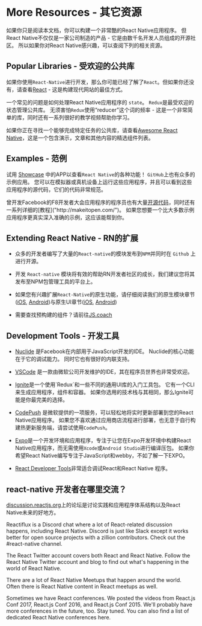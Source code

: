 # More Resources - 其它资源

如果你只是阅读本文档，你可以构建一个非常酷的React Native应用程序。 但React Native不仅仅是一家公司制造的产品 - 它是由数千名开发人员组成的开源社区。 所以如果你对React Native感兴趣，可以查阅下列的相关资源。

## Popular Libraries - 受欢迎的公共库

如果你使用`React-Native`进行开发，那么你可能已经了解了`React`。但如果你还没有，请查看[React]("https://reactjs.org/") - 这是构建现代网站的最佳方式。

一个常见的问题是如何处理React Native应用程序的 `state`。 `Redux`是最受欢迎的状态管理公共库。 无须害怕`Redux`使用“reducer”这个词的频率 - 这是一个非常简单的库，同时还有一系列很好的教学视频帮助你学习。

如果你正在寻找一个能够完成特定任务的公共库，请查看[Awesome React Native]("http://www.awesome-react-native.com/")，这是一个包含演示，文章和其他内容的精选组件列表。

## Examples - 范例

试用 [Showcase]("https://facebook.github.io/react-native/showcase.html") 中的APP以查看`React Native`的各种功能！ `GitHub`上也有众多的示例应用。 您可以在模拟器或真机设备上运行这些应用程序，并且可以看到这些应用程序的源代码，它们的代码非常规范。

曾开发Facebook的F8开发者大会应用程序的程序员也有大量[开源代码]("https://github.com/fbsamples/f8app")，同时还有一系列详细的[教程]("http://makeitopen.com/")。 如果您想要一个比大多数示例应用程序更真实深入准确的示例，这应该能帮到你。

## Extending React Native - RN的扩展

- 众多的开发者编写了大量的`React-native`的模块发布到`NPM`并同时在 `Github` 上进行开源。

- 开发 `React-native` 模块将有效的帮助RN开发者社区的成长，我们建议您将其发布至NPM包管理工具的平台上。

- 如果您有兴趣扩展`React-Native`的原生功能，请仔细阅读我们的原生模块章节([iOS](native-modules-ios.md), [Android](native-modules-android.md))与原生UI章节([iOS](native-components-ios.md), [Android](native-components-android.md))

- 需要查找预构建的组件？请前往[JS.coach](https://js.coach/react-native)

## Development Tools - 开发工具

- [Nuclide]("https://nuclide.io/") 是Facebook在内部用于JavaScript开发的IDE。 Nuclide的核心功能在于它的调试能力。 同时它也有很好的内联支持。

- [VSCode]("https://code.visualstudio.com/") 是一款由微软公司开发维护的IDE，其在程序员世界也非常受欢迎。

- [Ignite]("https://github.com/infinitered/ignite")是一个使用`Redux`和一些不同的通用UI库的入门工具包。 它有一个CLI来生成应用程序，组件和容器。 如果你选用的技术栈与其相同，那么Ignite可能是你最完美的选择。

- [CodePush]("https://microsoft.github.io/code-push/") 是微软提供的一项服务，可以轻松地将实时更新部署到您的React Native应用程序。 如果您不喜欢通过应用商店流程进行部署，也无意于自行构建热更新服务端，请尝试使用`CodePush`。

- [Expo]("")是一个开发环境和应用程序，专注于让您在Expo开发环境中构建React Native应用程序，而无需使用`Xcode`或`Android Studio`进行编译压包。 如果你希望React Native编写专注于JavaScript和webby，不如了解一下EXPO。

- [React Developer Tools]("https://facebook.github.io/react-native/docs/0.54/debugging.html#react-developer-tools")非常适合调试React和React Native 程序。

## react-native 开发者在哪里交流？

[discussion.reactjs.org]("https://discuss.reactjs.org/")上的论坛是讨论实践和应用程序体系结构以及React Native未来的好地方。

Reactiflux is a Discord chat where a lot of React-related discussion happens, including React Native. Discord is just like Slack except it works better for open source projects with a zillion contributors. Check out the #react-native channel.

The React Twitter account covers both React and React Native. Follow the React Native Twitter account and blog to find out what's happening in the world of React Native.

There are a lot of React Native Meetups that happen around the world. Often there is React Native content in React meetups as well.

Sometimes we have React conferences. We posted the videos from React.js Conf 2017, React.js Conf 2016, and React.js Conf 2015. We'll probably have more conferences in the future, too. Stay tuned. You can also find a list of dedicated React Native conferences here.

